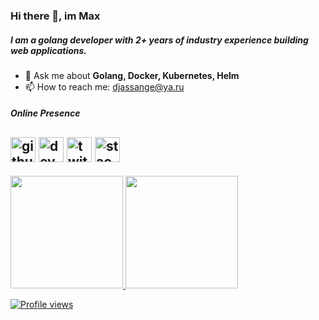 ### Hi there 👋, im Max

##### I am a golang developer with 2+ years of industry experience building web applications.

- 💬 Ask me about **Golang, Docker, Kubernetes, Helm**
- 📫 How to reach me: djassange@ya.ru

##### Online Presence
[<img src='https://cdn.jsdelivr.net/npm/simple-icons@3.0.1/icons/github.svg' alt='github' height='40'>](https://github.com/KaymeKaydex)  [<img src='https://cdn.jsdelivr.net/npm/simple-icons@3.0.1/icons/dev-dot-to.svg' alt='dev' height='40'>](https://dev.to/KaymeKaydex)  [<img src='https://cdn.jsdelivr.net/npm/simple-icons@3.0.1/icons/twitter.svg' alt='twitter' height='40'>](https://twitter.com/KaymeKaydex)  [<img src='https://cdn.jsdelivr.net/npm/simple-icons@3.0.1/icons/stackoverflow.svg' alt='stackoverflow' height='40'>](https://stackoverflow.com/users/16446209)  
---
<div>
  <a href="https://github.com/KaymeKaydex">
  <img height="180em" src="https://github-readme-stats.vercel.app/api?username=KaymeKaydex&show_icons=true&include_all_commits=true&count_private=true"/>
  <img height="180em" src="https://github-readme-stats.vercel.app/api/top-langs/?username=KaymeKaydex&layout=compact&langs_count=6"/>
</div>
  
![Profile views](https://gpvc.arturio.dev/KaymeKaydex)  
